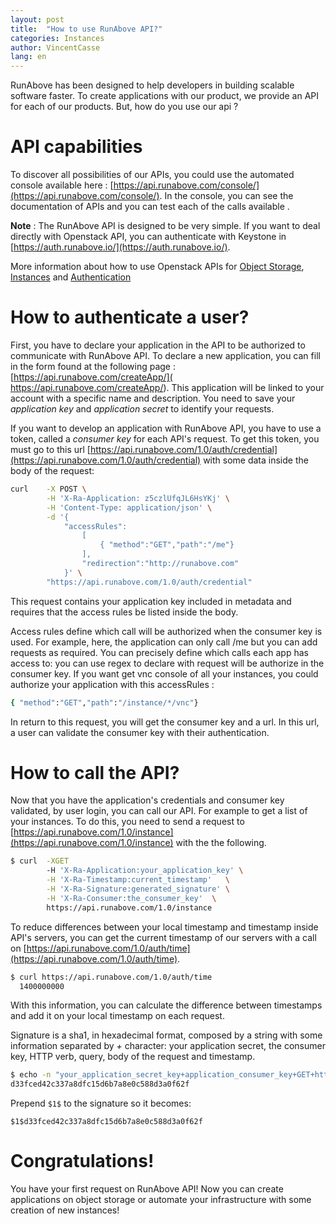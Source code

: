 ```yaml
---
layout: post
title:  "How to use RunAbove API?"
categories: Instances
author: VincentCasse
lang: en
---
```

RunAbove has been designed to help developers in building scalable software faster. To create applications with our product, we provide an API for each of our products. But, how do you use our api ?

# API capabilities

To discover all possibilities of our APIs, you could use the automated console available here : [https://api.runabove.com/console/](https://api.runabove.com/console/). In the  console, you can see the documentation of APIs and you can test each of the calls available .

__Note__ : The RunAbove API is designed to be very simple. If you want to deal directly with Openstack API, you can authenticate with Keystone in [https://auth.runabove.io/](https://auth.runabove.io/).

More information about how to use Openstack APIs for [Object Storage](http://developer.openstack.org/api-ref-objectstorage-v1.html), [Instances](http://developer.openstack.org/api-ref-compute-v2.html) and [Authentication](http://developer.openstack.org/api-ref-identity-v2.html)

# How to authenticate a user?

First, you have  to declare your application in the API to be authorized to communicate with RunAbove API. To declare a new application, you can fill  in the form found at the following page : [https://api.runabove.com/createApp/]( https://api.runabove.com/createApp/). This application will be linked to your account with a specific name and description. You need to save your _application key_ and _application secret_ to identify your requests.

If you want to develop an application with RunAbove API, you have to use a token, called a  _consumer key_ for each API's request. To get this token, you must go to this url [https://api.runabove.com/1.0/auth/credential](https://api.runabove.com/1.0/auth/credential) with some data  inside the body of the request:

```bash
curl    -X POST \
        -H 'X-Ra-Application: z5czlUfqJL6HsYKj' \
        -H 'Content-Type: application/json' \
        -d '{
            "accessRules":
                [
                    { "method":"GET","path":"/me"}
                ],
                "redirection":"http://runabove.com"
            }' \
        "https://api.runabove.com/1.0/auth/credential"
```

This request contains your application key included in metadata and requires that the access rules be listed inside the body.

Access rules define which call will be authorized when the consumer key is used. For example, here, the application can only call /me but you can add requests as required. You can precisely define which calls each app has access to: you can use regex to declare with request will be authorize in the consumer key. If you want get vnc console of all your instances, you could authorize your application with this accessRules :

```bash
{ "method":"GET","path":"/instance/*/vnc"}
```

In return to this request, you will get the consumer key and a url. In this url, a user can validate the consumer key with their authentication.

# How to call the API?

Now that you have the  application's credentials and consumer key validated, by user login, you can call our API. For example to get a list of your instances.
To do this, you need to send a request to  [https://api.runabove.com/1.0/instance](https://api.runabove.com/1.0/instance) with the the following.

```bash
$ curl  -XGET
        -H 'X-Ra-Application:your_application_key' \
        -H 'X-Ra-Timestamp:current_timestamp'   \
        -H 'X-Ra-Signature:generated_signature' \
        -H 'X-Ra-Consumer:the_consumer_key'  \
        https://api.runabove.com/1.0/instance
```

To reduce differences between your local timestamp and timestamp inside API's servers, you can get the current timestamp of our servers with a call on [https://api.runabove.com/1.0/auth/time](https://api.runabove.com/1.0/auth/time).

```bash
$ curl https://api.runabove.com/1.0/auth/time
  1400000000
```

With this information, you can calculate the difference between timestamps and add it on your local timestamp on each request.

Signature is a sha1, in hexadecimal format, composed by a string with some information separated by _+_ character: your application secret, the consumer key, HTTP verb, query, body of the request and timestamp.

```bash
$ echo -n "your_application_secret_key+application_consumer_key+GET+https://api.runabove.com/1.0/instance/++1400000000" | openssl dgst -sha1
d33fced42c337a8dfc15d6b7a8e0c588d3a0f62f
```

Prepend `$1$` to the signature so it becomes:

```
$1$d33fced42c337a8dfc15d6b7a8e0c588d3a0f62f
```

# Congratulations!

You have your first request on RunAbove API! Now you can create applications on object storage or automate your infrastructure with some creation of new instances!
